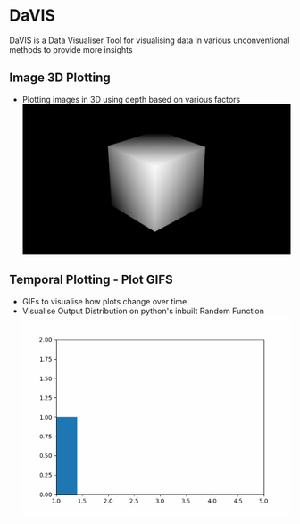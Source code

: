 # DaVIS
 DaVIS is a Data Visualiser Tool for visualising data in various unconventional methods to provide more insights
 
## Image 3D Plotting
   - Plotting images in 3D using depth based on various factors
   ![3D Image Plot](https://github.com/KausikN/DaVIS/blob/master/TestImgs/DepthImage.png)
## Temporal Plotting - Plot GIFS
   - GIFs to visualise how plots change over time
   - Visualise Output Distribution on python's inbuilt Random Function
   ![Temporal Plotting](https://github.com/KausikN/DaVIS/blob/master/PlotGIFs/GeneratedGIFS/RandomGen_GIF.gif)
